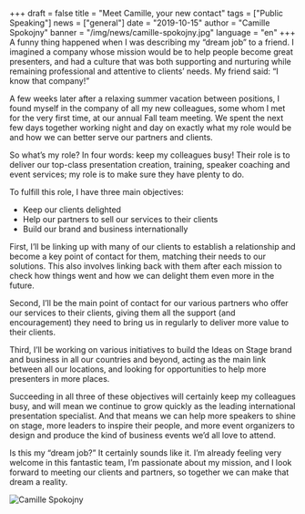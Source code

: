 +++
draft = false
title = "Meet Camille, your new contact"
tags = ["Public Speaking"]
news = ["general"]
date = "2019-10-15"
author = "Camille Spokojny"
banner = "/img/news/camille-spokojny.jpg"
language = "en"
+++
A funny thing happened when I was describing my “dream job” to a friend. I imagined a company whose mission would be to help people become great presenters, and had a culture that was both supporting and nurturing while remaining professional and attentive to clients’ needs. My friend said: “I know that company!”

A few weeks later after a relaxing summer vacation between positions, I found myself in the company of all my new colleagues, some whom I met for the very first time, at our annual Fall team meeting. We spent the next few days together working night and day on exactly what my role would be and how we can better serve our partners and clients.

So what’s my role? In four words: keep my colleagues busy! Their role is to deliver our top-class presentation creation, training, speaker coaching and event services; my role is to make sure they have plenty to do.

To fulfill this role, I have three main objectives:

- Keep our clients delighted
- Help our partners to sell our services to their clients
- Build our brand and business internationally

First, I’ll be linking up with many of our clients to establish a relationship and become a key point of contact for them, matching their needs to our solutions. This also involves linking back with them after each mission to check how things went and how we can delight them even more in the future.

Second, I’ll be the main point of contact for our various partners who offer our services to their clients, giving them all the support (and encouragement) they need to bring us in regularly to deliver more value to their clients.

Third, I’ll be working on various initiatives to build the Ideas on Stage brand and business in all our countries and beyond, acting as the main link between all our locations, and looking for opportunities to help more presenters in more places.

Succeeding in all three of these objectives will certainly keep my colleagues busy, and will mean we continue to grow quickly as the leading international presentation specialist. And that means we can help more speakers to shine on stage, more leaders to inspire their people, and more event organizers to design and produce the kind of business events we’d all love to attend.

Is this my “dream job?” It certainly sounds like it. I’m already feeling very welcome in this fantastic team, I’m passionate about my mission, and I look forward to meeting our clients and partners, so together we can make that dream a reality.

![Camille Spokojny](/img/news/camille-spokojny.jpg)